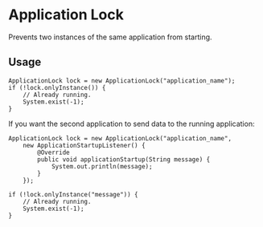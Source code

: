 Application Lock
================
Prevents two instances of the same application from starting.

Usage
-----

    ApplicationLock lock = new ApplicationLock("application_name");
    if (!lock.onlyInstance()) {
        // Already running.
        System.exist(-1);
    }

If you want the second application to send data to the running application:

    ApplicationLock lock = new ApplicationLock("application_name",
        new ApplicationStartupListener() {
            @Override
            public void applicationStartup(String message) {
                System.out.println(message);
            }
        });

    if (!lock.onlyInstance("message")) {
        // Already running.
        System.exist(-1);
    }
